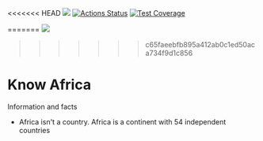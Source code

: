<<<<<<< HEAD
[![](https://img.shields.io/badge/Reviewed_by-Hound-blueviolet.svg)](https://houndci.com) [![Actions Status](https://github.com/devcareer/code-jammers-backend/workflows/Nodejs%20CI/badge.svg)](https://github.com/devcareer/code-jammers-backend/actions) [![Test Coverage](https://api.codeclimate.com/v1/badges/f3bbff154ea0e864f1de/test_coverage)](https://codeclimate.com/github/devcareer/code-jammers-backend/test_coverage)

=======
[![](https://img.shields.io/badge/Reviewed_by-Hound-blueviolet.svg)](https://houndci.com)
>>>>>>> c65faeebfb895a412ab0c1ed50aca734f9d1c856

# Know Africa

Information and facts 
- Africa isn't a country. Africa is a continent with 54 independent countries

